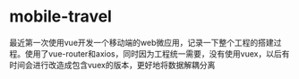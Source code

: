 # mobile-travel
最近第一次使用vue开发一个移动端的web微应用，记录一下整个工程的搭建过程。使用了vue-router和axios，同时因为工程统一需要，没有使用vuex，以后有时间会进行改造成包含vuex的版本，更好地将数据解耦分离
